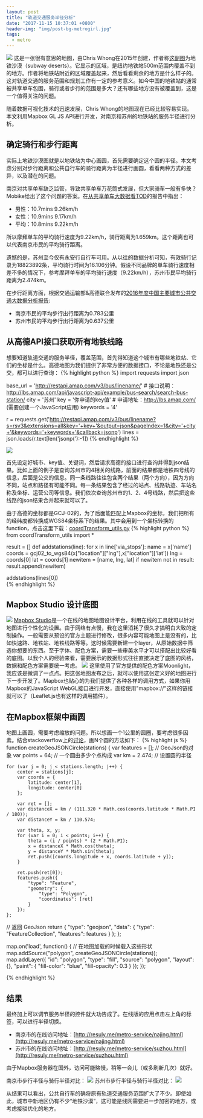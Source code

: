 ```yaml
---
layout: post
title: "轨道交通服务半径分析"
date: "2017-11-15 10:37:01 +0800"
header-img: "img/post-bg-metrogirl.jpg"
tags:
  - metro
---
```

![](/img/in_post/2017/11/20171115155851.png)
这是一张很有意思的地图，由Chris Whong在2015年创建，作者称[这副图](https://chriswhong.com/local/this-ugly-map-got-a-lot-of-attention-today/)为地铁沙漠（subway deserts）。它显示的区域，是纽约地铁站500m范围内覆盖不到的地方。作者将地铁站附近的区域覆盖起来，然后看看剩余的地方是什么样子的。这对轨道交通的服务范围和规划工作有一定的参考意义。如今中国的地铁站的通常被共享单车包围，骑行或者步行的范围是多大？还有哪些地方没有被覆盖到，这是一个值得关注的问题。

随着数据可视化技术的迅速发展，Chris Whong的地图现在已经比较容易实现。本文利用Mapbox GL JS API进行开发，对南京和苏州的地铁站的服务半径进行分析。

## 确定骑行和步行距离
实际上地铁沙漠图就是以地铁站为中心画圆，首先需要确定这个圆的半径。本文考虑分别对步行距离和公共自行车的骑行距离为半径进行画圆，看看两种方式的差异，以及潜在的问题。

南京对共享单车缺乏监管，导致共享单车万花筒式发展，但大家骑车一般有多快？Mobike给出了这个问题的答案。在[从共享单车大数据看TOD](http://blogs.worldbank.org/sustainablecities/understanding-transit-oriented-development-through-bike-sharing-big-data)的报告中指出：
* 男性：10.7mins 9.26km/h
* 女性：10.9mins 9.17km/h
* 平均：10.8mins 9.22km/h

所以摩拜单车的平均骑行速度为9.22km/h，骑行距离为1.659km。这个距离也可以代表南京市民的平均骑行距离。

遗憾的是，苏州至今仅有永安行自行车可用。从以往的数据分析可知，有效骑行记录为18823892条，平均骑行时间为16.106分钟。假设不同品牌的单车骑行速度相差不多的情况下，参考摩拜单车的平均骑行速度（9.22km/h），苏州市民平均骑行距离为2.474km。

在步行距离方面，根据交通运输部&高德联合发布的[2016年度中国主要城市公共交通大数据分析报告](https://report.amap.com/download_city.do):
* 南京市民的平均步行出行距离为0.783公里
* 苏州市民的平均步行出行距离为0.637公里

## 从高德API接口获取所有地铁线路
想要知道轨道交通的服务半径，覆盖范围，首先得知道这个城市有哪些地铁站、它们的坐标是什么。高德地图为我们提供了非常方便的数据接口，不论是地铁还是公交，都可以进行查询：
{% highlight python %}
import requests
import json

base_url = 'http://restapi.amap.com/v3/bus/linename/'  # 接口说明：http://lbs.amap.com/api/javascript-api/example/bus-search/search-bus-station/
city = '苏州'
key = '你申请的key值'  # 申请地址：http://lbs.amap.com/ (需要创建一个JavaScript应用)
keywords = '4'

r = requests.get('http://restapi.amap.com/v3/bus/linename?s=rsv3&extensions=all&key='+key+'&output=json&pageIndex=1&city='+city+'&keywords='+keywords+'&callback=jsonp')
lines = json.loads(r.text[len('jsonp('):-1])
{% endhighlight %}

![](/img/in_post/2017/11/20171115151659.png)

首先设定好城市、key值、关键词，然后请求高德的接口进行查询并得到json结果。比如上面的例子是查询苏州市的4相关的线路，前面的结果都是地铁四号线的信息，后面是公交的信息。同一条线路往往包含两个结果（两个方向），因为方向不同，站点和路径有可能不同。每一条结果包含了经过的站点、线路轨迹、车站名称及坐标、运营公司等信息。我们依次查询苏州市的1、2、4号线路，然后把这些线路的json结果合并起来就可以了。

由于高德的坐标都是GCJ-02的，为了后面能匹配上Mapbox的坐标，我们把所有的经纬度都转换成WGS84坐标系下的结果。其中会用到一个坐标转换的function，点击这里下载：<a href="/img/in_post/2017/11/coordTransform_utils.py">coordTransform_utils.py</a>
{% highlight python %}
from coordTransform_utils import *

result = []
def addstations(line):
    for x in line['via_stops']:
        name = x['name']
        coords = gcj02_to_wgs84(x["location"]["lng"],x["location"]['lat'])
        lng = coords[0]
        lat = coords[1]
        newitem = [name, lng, lat]
        if newitem not in result:
            result.append(newitem)

addstations(lines[0])        
{% endhighlight %}


## Mapbox Studio 设计底图
![](/img/in_post/2017/11/20171115153708.jpg)
[Mapbox Studio](https://www.mapbox.com/studio/)是一个在线的地图地图设计平台，利用在线的工具就可以针对地图进行个性化的设置。由于网络有点慢，我在这里消耗了很久才搞明白大致的定制操作。一般需要从预设的官方主题进行修改，很多内容可能地图上是没有的，比如快速路、地铁站、地铁线路等等。这时候需要新建一个layer，从原始数据中筛选你想要的东西。至于字体、配色方案，需要一些审美水平才可以搭配出比较好看的底图。以我个人的经验来看，需要展示的数据形式往往直接决定了底图的风格，数据和配色方案需要统一考虑。
![](/img/in_post/2017/11/20171115153816.jpg)
这里使用了官方提供的配色方案Moonlight，我应该是微调了一点点。把这张地图发布之后，就可以使用这张定义好的地图进行下一步开发了。Mapbox也贴心的为我们提供了各种各样的调用方式，如果你用Mapbox的JavaScript WebGL接口进行开发，直接使用"mapbox://"这样的链接就可以了（Leaflet.js也有这样的调用插件）。

## 在Mapbox框架中画圆
地图上画圆，需要考虑缩放的问题。所以想画一个1公里的圆圈，要考虑很多因素。结合stackoverflow上的[讨论](https://stackoverflow.com/questions/37599561/drawing-a-circle-with-the-radius-in-miles-meters-with-mapbox-gl-js)，画N个圆的方法如下：
{% highlight js %}
function createGeoJSONCircle(stations) {
	var features = []; // GeoJson的对象
	var points = 64; // 一个圆由多少个点构成
	var km = 2.474; // 设置圆的半径

	for (var j = 0; j < stations.length; j++) {
		center = stations[j];
		var coords = {
			latitude: center[1],
			longitude: center[0]
		};

		var ret = [];
		var distanceX = km / (111.320 * Math.cos(coords.latitude * Math.PI / 180));
		var distanceY = km / 110.574;

		var theta, x, y;
		for (var i = 0; i < points; i++) {
			theta = (i / points) * (2 * Math.PI);
			x = distanceX * Math.cos(theta);
			y = distanceY * Math.sin(theta);
			ret.push([coords.longitude + x, coords.latitude + y]);
		}

		ret.push(ret[0]);
		features.push({
			"type": "Feature",
			"geometry": {
				"type": "Polygon",
				"coordinates": [ret]
			}
		});
	};

  // 返回 GeoJson
	return {
		"type": "geojson",
		"data": {
			"type": "FeatureCollection",
			"features": features
		}
	};
};

map.on('load', function() {
  // 在地图加载的时候载入这些形状
	map.addSource("polygon", createGeoJSONCircle(stations));
	map.addLayer({
		"id": "polygon",
		"type": "fill",
		"source": "polygon",
		"layout": {},
		"paint": {
			"fill-color": "blue",
			"fill-opacity": 0.3
		}
	});
});

{% endhighlight %}

## 结果
最终加上可以调节服务半径的控件就大功告成了。在线版的应用点击左上角的标签，可以进行半径切换。
* 南京市的在线访问地址：[http://resuly.me/metro-service/najing.html](http://resuly.me/metro-service/najing.html)
* 苏州市的在线访问地址：[http://resuly.me/metro-service/suzhou.html](http://resuly.me/metro-service/suzhou.html)

由于Mapbox服务器在国外，访问可能略慢，稍等一会儿（或多刷新几次）就好。

南京市步行半径与骑行半径对比：
![](/img/in_post/2017/11/mn.jpg)
苏州市步行半径与骑行半径对比：
![](/img/in_post/2017/11/ms.jpg)

从结果可以看出，公共自行车的确将原有轨道交通服务范围扩大了不少。即使如此，城市中新地区仍有不少“地铁沙漠”，这可能是线网需要进一步加密的地方，或考虑接驳优化的地方。
